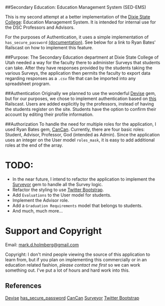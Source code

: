 ##Secondary Education: Education Management System (SED-EMS)

This is my second attempt at a better implementation of the [Dixie State College][dsc]: Education Management System. It is intended for internal use for the DSC Professors and Advisors.

For the purposes of Authentication, it uses a simple implementation of `has_secure_password` [(documentation)][hsp]. See below for a link to Ryan Bates' Railscast on how to implement this feature.

##Purpose:
The Secondary Education department at Dixie State College of Utah needed a way for the faculty there to administer Surveys that students can take. After they have responses provided by the students taking the various Surveys, the application then permits the faculty to export data regarding responses as a `.csv` file that can be imported into any spreadsheet program.

##Authentication
Originally we planned to use the wonderful [Devise][devise] gem, but for our purposes, we chose to implement authentication based on [this][authentication] Railscast. Users are added explicitly by the professors, instead of having the students register on the site. Students have the option to confirm their account by editing their profile information.

##Authorization
To handle the need for multiple roles for the application, I used Ryan Bates gem, [CanCan][cancan]. Currently, there are four basic roles: Student, Advisor, Professor, God (intended as Admin). Since the application uses an integer on the User model `roles_mask`, it is easy to add additional roles at the end of the array.

# TODO:
* In the near future, I intend to refactor the application to implement the [Surveyor][surveyor] gem to handle all the Survey logic.
* Refactor the styling to use [Twitter Bootstrap][bootstrap].
* Add `Evaluations` to the User model for students. 
* Implement the Advisor role.
* Add a `Graduation Requirements` model that belongs to students.
* And much, much more...

# Support and Copyright
Email: mark.d.holmberg@gmail.com

Copyright: I don't mind people viewing the source of this application to learn from, but if you plan on implementing this commercially or in an education related fashion, _please contact me first_ so we can work something out. I've put a lot of hours and hard work into this.

## References
[Devise][devise]
[has_secure_password][hsp]
[CanCan][cancan]
[Surveyor][surveyor]
[Twitter Bootstrap][bootstrap]


[devise]: https://github.com/plataformatec/devise  "Devise Gem"
[hsp]: http://apidock.com/rails/ActiveModel/SecurePassword/ClassMethods/has_secure_password "Has Secure Password Documentation"
[cancan]: https://github.com/ryanb/cancan "Make Role Based Authorization Easy with CanCan!"
[surveyor]: https://github.com/NUBIC/surveyor "Survey on Rails."
[bootstrap]: http://twitter.github.com/bootstrap/ "Twitter Bootstrap makes Interface Design Easy."
[dsc]: http://new.dixie.edu "Dixie State College of Utah"
[authentication]: http://http://railscasts.com/episodes/250-authentication-from-scratch-revised "Authentication From Scratch (revised)"
